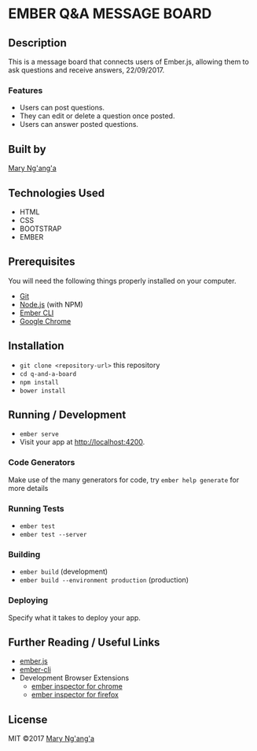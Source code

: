 # EMBER Q&A MESSAGE BOARD

## Description
 This is a message board that connects users of Ember.js, allowing them to ask questions and receive answers, 22/09/2017.
 
 ### Features

* Users can post questions.
* They can edit or delete a question once posted.
* Users can answer posted questions.


## Built by
  [Mary Ng'ang'a](https://github.com/marynganga)
  
## Technologies Used

 * HTML
 * CSS
 * BOOTSTRAP
 * EMBER
 
## Prerequisites

You will need the following things properly installed on your computer.

* [Git](https://git-scm.com/)
* [Node.js](https://nodejs.org/) (with NPM)
* [Ember CLI](https://ember-cli.com/)
* [Google Chrome](https://google.com/chrome/)


## Installation

* `git clone <repository-url>` this repository
* `cd q-and-a-board`
* `npm install`
* `bower install`

## Running / Development

* `ember serve`
* Visit your app at [http://localhost:4200](http://localhost:4200).

### Code Generators

Make use of the many generators for code, try `ember help generate` for more details

### Running Tests

* `ember test`
* `ember test --server`

### Building

* `ember build` (development)
* `ember build --environment production` (production)

### Deploying

Specify what it takes to deploy your app.

## Further Reading / Useful Links

* [ember.js](https://emberjs.com/)
* [ember-cli](https://ember-cli.com/)
* Development Browser Extensions
  * [ember inspector for chrome](https://chrome.google.com/webstore/detail/ember-inspector/bmdblncegkenkacieihfhpjfppoconhi)
  * [ember inspector for firefox](https://addons.mozilla.org/en-US/firefox/addon/ember-inspector/)

## License
MIT &copy;2017 [Mary Ng'ang'a](https://github.com/marynganga)

